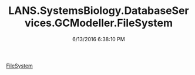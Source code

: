 ﻿---
title: LANS.SystemsBiology.DatabaseServices.GCModeller.FileSystem
date: 6/13/2016 6:38:10 PM
---

[FileSystem](T-LANS.SystemsBiology.DatabaseServices.GCModeller.FileSystem.FileSystem.html)
